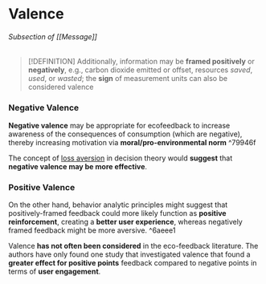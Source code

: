 # Valence

###### Subsection of [[Message]]

> [!DEFINITION]
>Additionally, information may be **framed positively** or **negatively**, e.g., carbon dioxide emitted or offset, resources *saved*, *used*, or *wasted*; the **sign** of measurement units can also be considered valence

### Negative Valence
 **Negative valence** may be appropriate for ecofeedback to increase awareness of the consequences of consumption (which are negative), thereby increasing motivation via **moral/pro-environmental norm** ^79946f

The concept of [loss aversion](https://en.wikipedia.org/wiki/Loss_aversion) in decision theory would **suggest** that **negative valence may be more effective**.

### Positive Valence
 On the other hand, behavior analytic principles might suggest that positively-framed feedback could more likely function as  **positive reinforcement**, creating a **better user experience**, whereas negatively framed feedback might be more aversive.
^6aeee1

Valence **has not often been considered** in the eco-feedback literature. The authors have only found one study that investigated valence that found a **greater effect for positive points** feedback compared to negative  points in terms of **user engagement**.